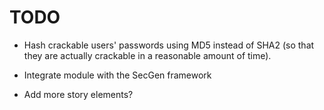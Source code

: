 # TODO

-   Hash crackable users' passwords using MD5 instead of SHA2 (so that they are
    actually crackable in a reasonable amount of time).

-   Integrate module with the SecGen framework

-   Add more story elements?
